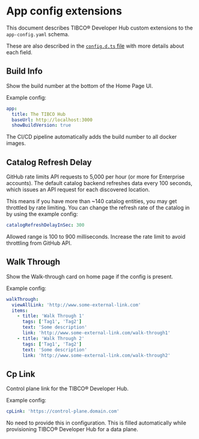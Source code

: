 # App config extensions

This document describes TIBCO® Developer Hub custom extensions to the `app-config.yaml` schema.

These are also described in the [`config.d.ts` file](../config.d.ts) with more details about each field.

## Build Info

Show the build number at the bottom of the Home Page UI.

Example config:

```yaml
app:
  title: The TIBCO Hub
  baseUrl: http://localhost:3000
  showBuildVersion: true
```

The CI/CD pipeline automatically adds the build number to all docker images.

## Catalog Refresh Delay

GitHub rate limits API requests to 5,000 per hour (or more for Enterprise accounts). The default catalog backend refreshes data every 100 seconds, which issues an API request for each discovered location.

This means if you have more than ~140 catalog entities, you may get throttled by rate limiting. You can change the refresh rate of the catalog in by using the example config:

```yaml
catalogRefreshDelayInSec: 300
```

Allowed range is 100 to 900 milliseconds. Increase the rate limit to avoid throttling from GitHub API.

## Walk Through

Show the Walk-through card on home page if the config is present.

Example config:

```yaml
walkThrough:
  viewAllLink: 'http://www.some-external-link.com'
  items:
    - title: 'Walk Through 1'
      tags: ['Tag1', 'Tag2']
      text: 'Some description'
      link: 'http://www.some-external-link.com/walk-through1'
    - title: 'Walk Through 2'
      tags: ['Tag1', 'Tag2']
      text: 'Some description'
      link: 'http://www.some-external-link.com/walk-through2'
```

## Cp Link

Control plane link for the TIBCO® Developer Hub.

Example config:

```yaml
cpLink: 'https://control-plane.domain.com'
```

No need to provide this in configuration.
This is filled automatically while provisioning TIBCO® Developer Hub for a data plane.
